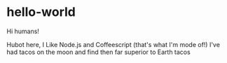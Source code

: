 # hello-world

Hi humans!

Hubot here, I Like Node.js and Coffeescript (that's what I'm mode of!)
I've had tacos on the moon and find then far superior to Earth tacos
